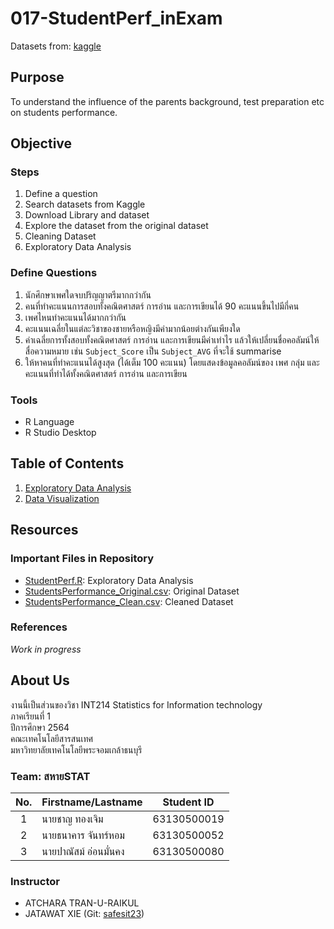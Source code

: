 # 017-StudentPerf_inExam

Datasets from: [kaggle](https://www.kaggle.com/spscientist/students-performance-in-exams)

## Purpose

To understand the influence of the parents background, test preparation etc on students performance.

## Objective

### Steps

1. Define a question
2. Search datasets from Kaggle
3. Download Library and dataset
4. Explore the dataset from the original dataset
5. Cleaning Dataset
6. Exploratory Data Analysis

### Define Questions

1. นักศึกษาเพศใดจบปริญญาตรีมากกว่ากัน
2. คนที่ทำคะแนนการสอบทั้งคณิตศาสตร์ การอ่าน และการเขียนได้ 90 คะแนนขึ้นไปมีกี่คน
3. เพศไหนทำคะแนนได้มากกว่ากัน
4. คะแนนเฉลี่ยในแต่ละวิชาของชายหรือหญิงมีค่ามากน้อยต่างกันเพียงใด
5. ค่าเฉลี่ยการทั้งสอบทั้งคณิตศาสตร์ การอ่าน และการเขียนมีค่าเท่าไร แล้วให้เปลี่ยนชื่อคอลัมน์ให้สื่อความหมาย เช่น `Subject_Score` เป็น `Subject_AVG` ที่จะใช้ summarise
6. ให้หาคนที่ทำคะแนนได้สูงสุด (ได้เต็ม 100 คะแนน) โดยแสดงข้อมูลคอลัมน์ของ เพศ กลุ่ม และคะแนนที่ทำได้ทั้งคณิตศาสตร์ การอ่าน และการเขียน

### Tools

- R Language
- R Studio Desktop

## Table of Contents

1. [Exploratory Data Analysis](https://github.com/sit-2021-int214/017-StudentPerf_inExam/blob/main/01_explore.md)
2. [Data Visualization](https://github.com/sit-2021-int214/017-StudentPerf_inExam/blob/main/StudentPerf.R)

## Resources

### Important Files in Repository

- [StudentPerf.R](https://github.com/sit-2021-int214/017-StudentPerf_inExam/blob/main/StudentPerf.R): Exploratory Data Analysis
- [StudentsPerformance_Original.csv](https://github.com/sit-2021-int214/017-StudentPerf_inExam/blob/main/StudentsPerformance_Original.csv): Original Dataset
- [StudentsPerformance_Clean.csv](https://github.com/sit-2021-int214/017-StudentPerf_inExam/blob/main/StudentsPerformance_Clean.csv): Cleaned Dataset

### References

_Work in progress_

## About Us

งานนี้เป็นส่วนของวิชา INT214 Statistics for Information technology\
ภาคเรียนที่ 1\
ปีการศึกษา 2564\
คณะเทคโนโลยีสารสนเทศ\
มหาวิทยาลัยเทคโนโลยีพระจอมเกล้าธนบุรี

### Team: สหายSTAT

| No. | Firstname/Lastname | Student ID  |
| :-: | ------------------ | :---------: |
| 1   | นายชาญ ทองเจิม      | 63130500019 |
| 2   | นายธนาคาร จันทร์หอม  | 63130500052 |
| 3   | นายปาณัสม์ อ่อนมั่นคง  | 63130500080 |

### Instructor

- ATCHARA TRAN-U-RAIKUL
- JATAWAT XIE (Git: [safesit23](https://github.com/safesit23))
